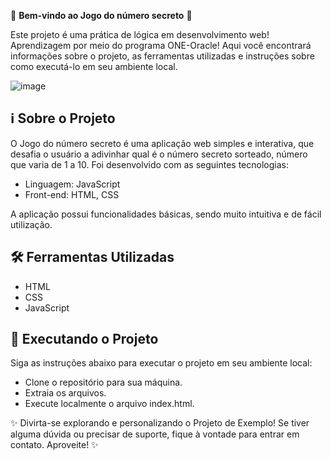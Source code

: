 🎉 **Bem-vindo ao Jogo do número secreto** 🚀

Este projeto é uma prática de lógica em desenvolvimento web! Aprendizagem por meio do programa ONE-Oracle! Aqui você encontrará informações sobre o projeto, as ferramentas utilizadas e instruções sobre como executá-lo em seu ambiente local.

![image](https://github.com/sabugueiroalado/jogo-do-numero-secreto/assets/128103445/7f943409-fd94-453e-8daa-007301fc6821)


## ℹ️ Sobre o Projeto

O Jogo do número secreto é uma aplicação web simples e interativa, que desafia o usuário a adivinhar qual é o número secreto sorteado, número que varia de 1 a 10. Foi desenvolvido com as seguintes tecnologias:

- Linguagem: JavaScript
- Front-end: HTML, CSS

A aplicação possui funcionalidades básicas, sendo muito intuitiva e de fácil utilização.

## 🛠️ Ferramentas Utilizadas

- HTML
- CSS
- JavaScript

## 🚀 Executando o Projeto

Siga as instruções abaixo para executar o projeto em seu ambiente local:

- Clone o repositório para sua máquina.
- Extraia os arquivos.
- Execute localmente o arquivo index.html.

✨ Divirta-se explorando e personalizando o Projeto de Exemplo! Se tiver alguma dúvida ou precisar de suporte, fique à vontade para entrar em contato. Aproveite! ✨

